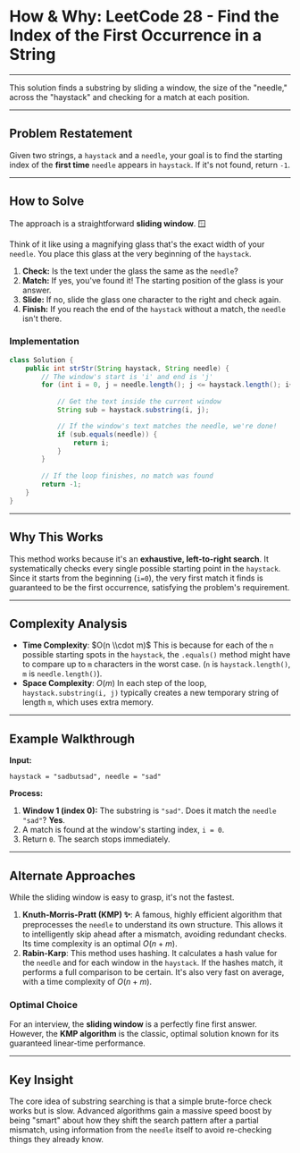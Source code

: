 # How & Why: LeetCode 28 - Find the Index of the First Occurrence in a String

-----

This solution finds a substring by sliding a window, the size of the "needle," across the "haystack" and checking for a match at each position.

-----

## Problem Restatement

Given two strings, a `haystack` and a `needle`, your goal is to find the starting index of the **first time** `needle` appears in `haystack`. If it's not found, return `-1`.

-----

## How to Solve

The approach is a straightforward **sliding window**. 🪟

Think of it like using a magnifying glass that's the exact width of your `needle`. You place this glass at the very beginning of the `haystack`.

1.  **Check:** Is the text under the glass the same as the `needle`?
2.  **Match:** If yes, you've found it\! The starting position of the glass is your answer.
3.  **Slide:** If no, slide the glass one character to the right and check again.
4.  **Finish:** If you reach the end of the `haystack` without a match, the `needle` isn't there.

### Implementation

```java
class Solution {
    public int strStr(String haystack, String needle) {
        // The window's start is 'i' and end is 'j'
        for (int i = 0, j = needle.length(); j <= haystack.length(); i++, j++) {
            
            // Get the text inside the current window
            String sub = haystack.substring(i, j);

            // If the window's text matches the needle, we're done!
            if (sub.equals(needle)) {
                return i;
            }
        }
        
        // If the loop finishes, no match was found
        return -1;
    }
}
```

-----

## Why This Works

This method works because it's an **exhaustive, left-to-right search**. It systematically checks every single possible starting point in the `haystack`. Since it starts from the beginning (`i=0`), the very first match it finds is guaranteed to be the first occurrence, satisfying the problem's requirement.

-----

## Complexity Analysis

  * **Time Complexity**: $O(n \\cdot m)$
    This is because for each of the `n` possible starting spots in the `haystack`, the `.equals()` method might have to compare up to `m` characters in the worst case. (`n` is `haystack.length()`, `m` is `needle.length()`).
  * **Space Complexity**: $O(m)$
    In each step of the loop, `haystack.substring(i, j)` typically creates a new temporary string of length `m`, which uses extra memory.

-----

## Example Walkthrough

**Input:**

```
haystack = "sadbutsad", needle = "sad"
```

**Process:**

1.  **Window 1 (index 0):** The substring is `"sad"`. Does it match the `needle` `"sad"`? **Yes**.
2.  A match is found at the window's starting index, `i = 0`.
3.  Return `0`. The search stops immediately.

-----

## Alternate Approaches

While the sliding window is easy to grasp, it's not the fastest.

1.  **Knuth-Morris-Pratt (KMP) ✨**: A famous, highly efficient algorithm that preprocesses the `needle` to understand its own structure. This allows it to intelligently skip ahead after a mismatch, avoiding redundant checks. Its time complexity is an optimal $O(n + m)$.
2.  **Rabin-Karp**: This method uses hashing. It calculates a hash value for the `needle` and for each window in the `haystack`. If the hashes match, it performs a full comparison to be certain. It's also very fast on average, with a time complexity of $O(n + m)$.

### Optimal Choice

For an interview, the **sliding window** is a perfectly fine first answer. However, the **KMP algorithm** is the classic, optimal solution known for its guaranteed linear-time performance.

-----

## Key Insight

The core idea of substring searching is that a simple brute-force check works but is slow. Advanced algorithms gain a massive speed boost by being "smart" about how they shift the search pattern after a partial mismatch, using information from the `needle` itself to avoid re-checking things they already know.
